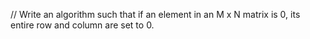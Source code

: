 

// Write an algorithm such that if an element in an M x N matrix is 0, its entire row and column are set to 0.

